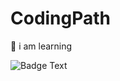 
# CodingPath

🐸 i am learning

![Badge Text](https://img.shields.io/badge/Learning-toCode-violet?style=flat&logoColor=violet&logoSize=auto)